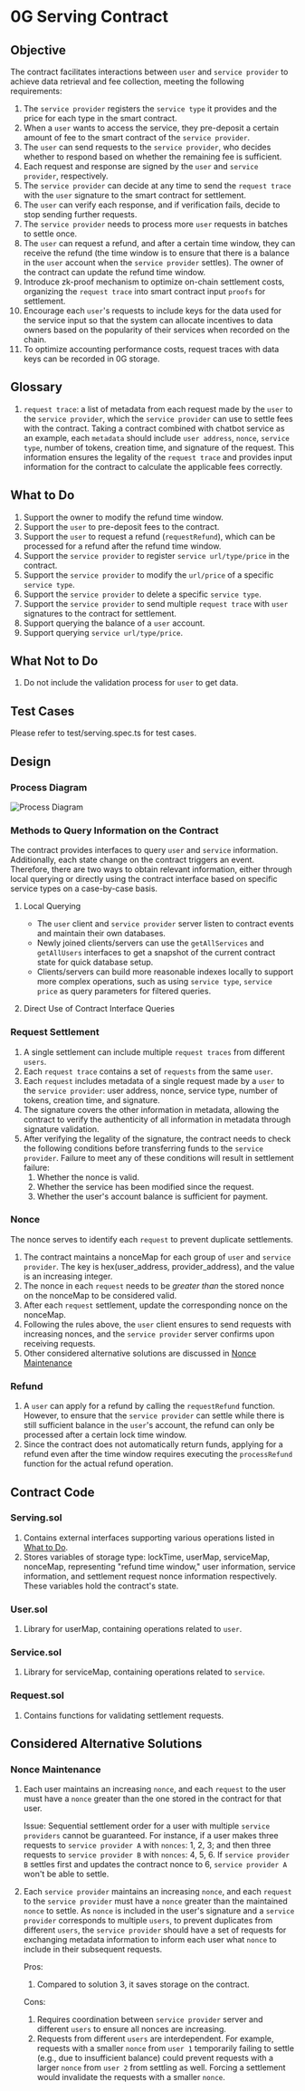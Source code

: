 # 0G Serving Contract

## Objective

The contract facilitates interactions between `user` and `service provider` to achieve data retrieval and fee collection, meeting the following requirements:

1. The `service provider` registers the `service type` it provides and the price for each type in the smart contract.
2. When a `user` wants to access the service, they pre-deposit a certain amount of fee to the smart contract of the `service provider`.
3. The `user` can send requests to the `service provider`, who decides whether to respond based on whether the remaining fee is sufficient.
4. Each request and response are signed by the `user` and `service provider`, respectively.
5. The `service provider` can decide at any time to send the `request trace` with the `user` signature to the smart contract for settlement.
6. The `user` can verify each response, and if verification fails, decide to stop sending further requests.
7. The `service provider` needs to process more `user` requests in batches to settle once.
8. The `user` can request a refund, and after a certain time window, they can receive the refund (the time window is to ensure that there is a balance in the `user` account when the `service provider` settles). The owner of the contract can update the refund time window.
9. Introduce zk-proof mechanism to optimize on-chain settlement costs, organizing the `request trace` into smart contract input `proofs` for settlement.
10. Encourage each `user`'s requests to include keys for the data used for the service input so that the system can allocate incentives to data owners based on the popularity of their services when recorded on the chain.
11. To optimize accounting performance costs, request traces with data keys can be recorded in 0G storage.

## Glossary

1. `request trace`: a list of metadata from each request made by the `user` to the `service provider`, which the `service provider` can use to settle fees with the contract. Taking a contract combined with chatbot service as an example, each `metadata` should include `user address`, `nonce`, `service type`, number of tokens, creation time, and signature of the request. This information ensures the legality of the `request trace` and provides input information for the contract to calculate the applicable fees correctly.

## What to Do

1. Support the owner to modify the refund time window.
2. Support the `user` to pre-deposit fees to the contract.
3. Support the `user` to request a refund (`requestRefund`), which can be processed for a refund after the refund time window.
4. Support the `service provider` to register `service url/type/price` in the contract.
5. Support the `service provider` to modify the `url/price` of a specific `service type`.
6. Support the `service provider` to delete a specific `service type`.
7. Support the `service provider` to send multiple `request trace` with `user` signatures to the contract for settlement.
8. Support querying the balance of a `user` account.
9. Support querying `service url/type/price`.

## What Not to Do

1. Do not include the validation process for `user` to get data.

## Test Cases

Please refer to test/serving.spec.ts for test cases.

## Design

### Process Diagram

![Process Diagram](image/zg-serving.png)

### Methods to Query Information on the Contract

The contract provides interfaces to query `user` and `service` information. Additionally, each state change on the contract triggers an event. Therefore, there are two ways to obtain relevant information, either through local querying or directly using the contract interface based on specific service types on a case-by-case basis.

1. Local Querying

    - The `user` client and `service provider` server listen to contract events and maintain their own databases.
    - Newly joined clients/servers can use the `getAllServices` and `getAllUsers` interfaces to get a snapshot of the current contract state for quick database setup.
    - Clients/servers can build more reasonable indexes locally to support more complex operations, such as using `service type`, `service price` as query parameters for filtered queries.

2. Direct Use of Contract Interface Queries

### Request Settlement

1. A single settlement can include multiple `request traces` from different `users`.
2. Each `request trace` contains a set of `requests` from the same `user`.
3. Each `request` includes metadata of a single request made by a `user` to the `service provider`: user address, nonce, service type, number of tokens, creation time, and signature.
4. The signature covers the other information in metadata, allowing the contract to verify the authenticity of all information in metadata through signature validation.
5. After verifying the legality of the signature, the contract needs to check the following conditions before transferring funds to the `service provider`. Failure to meet any of these conditions will result in settlement failure:
    1. Whether the nonce is valid.
    2. Whether the service has been modified since the request.
    3. Whether the user's account balance is sufficient for payment.

### Nonce

The nonce serves to identify each `request` to prevent duplicate settlements.

1. The contract maintains a nonceMap for each group of `user` and `service provider`. The key is hex(user_address, provider_address), and the value is an increasing integer.
2. The nonce in each `request` needs to be _greater than_ the stored nonce on the nonceMap to be considered valid.
3. After each `request` settlement, update the corresponding nonce on the nonceMap.
4. Following the rules above, the `user` client ensures to send requests with increasing nonces, and the `service provider` server confirms upon receiving requests.
5. Other considered alternative solutions are discussed in [Nonce Maintenance](#nonce-maintenance)

### Refund

1. A `user` can apply for a refund by calling the `requestRefund` function. However, to ensure that the `service provider` can settle while there is still sufficient balance in the `user`'s account, the refund can only be processed after a certain lock time window.
2. Since the contract does not automatically return funds, applying for a refund even after the time window requires executing the `processRefund` function for the actual refund operation.

## Contract Code

### Serving.sol

1. Contains external interfaces supporting various operations listed in [What to Do](#what-to-do).
2. Stores variables of storage type: lockTime, userMap, serviceMap, nonceMap, representing "refund time window," user information, service information, and settlement request nonce information respectively. These variables hold the contract's state.

### User.sol

1. Library for userMap, containing operations related to `user`.

### Service.sol

1. Library for serviceMap, containing operations related to `service`.

### Request.sol

1. Contains functions for validating settlement requests.

## Considered Alternative Solutions

### Nonce Maintenance

1. Each user maintains an increasing `nonce`, and each `request` to the user must have a `nonce` greater than the one stored in the contract for that user.

    Issue: Sequential settlement order for a user with multiple `service providers` cannot be guaranteed. For instance, if a user makes three requests to `service provider A` with `nonces`: 1, 2, 3; and then three requests to `service provider B` with `nonces`: 4, 5, 6. If `service provider B` settles first and updates the contract nonce to 6, `service provider A` won't be able to settle.

2. Each `service provider` maintains an increasing `nonce`, and each `request` to the `service provider` must have a `nonce` greater than the maintained `nonce` to settle. As `nonce` is included in the user's signature and a `service provider` corresponds to multiple `users`, to prevent duplicates from different `users`, the `service provider` should have a set of requests for exchanging metadata information to inform each user what `nonce` to include in their subsequent requests.

    Pros:

    1. Compared to solution 3, it saves storage on the contract.

    Cons:

    1. Requires coordination between `service provider` server and different `users` to ensure all nonces are increasing.
    2. Requests from different `users` are interdependent. For example, requests with a smaller `nonce` from `user 1` temporarily failing to settle (e.g., due to insufficient balance) could prevent requests with a larger `nonce` from `user 2` from settling as well. Forcing a settlement would invalidate the requests with a smaller `nonce`.

